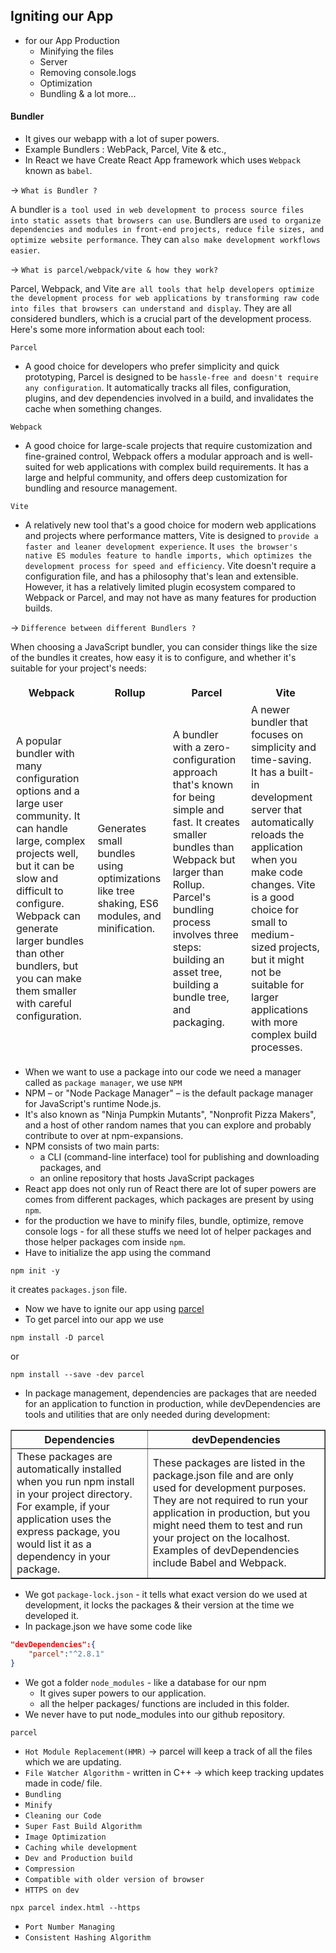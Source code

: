 ## Igniting our App

- for our App Production
  - Minifying the files
  - Server
  - Removing console.logs
  - Optimization
  - Bundling & a lot more...

#### Bundler

- It gives our webapp with a lot of super powers.
- Example Bundlers : WebPack, Parcel, Vite & etc.,
- In React we have Create React App framework which uses `Webpack` known as `babel`.

-> `What is Bundler ?`

A bundler is `a tool used in web development to process source files into static assets that browsers can use`. Bundlers are `used to organize dependencies and modules in front-end projects, reduce file sizes, and optimize website performance`. They can `also make development workflows easier`.

-> `What is parcel/webpack/vite & how they work?`

Parcel, Webpack, and Vite a`re all tools that help developers optimize the development process for web applications by transforming raw code into files that browsers can understand and display`. They are all considered bundlers, which is a crucial part of the development process. Here's some more information about each tool:

`Parcel`

- A good choice for developers who prefer simplicity and quick prototyping, Parcel is designed to be `hassle-free and doesn't require any configuration`. It automatically tracks all files, configuration, plugins, and dev dependencies involved in a build, and invalidates the cache when something changes.

`Webpack`

- A good choice for large-scale projects that require customization and fine-grained control, Webpack offers a modular approach and is well-suited for web applications with complex build requirements. It has a large and helpful community, and offers deep customization for bundling and resource management.

`Vite`

- A relatively new tool that's a good choice for modern web applications and projects where performance matters, Vite is designed to `provide a faster and leaner development experience`. It `uses the browser's native ES modules feature to handle imports, which optimizes the development process for speed and efficiency`. Vite doesn't require a configuration file, and has a philosophy that's lean and extensible. However, it has a relatively limited plugin ecosystem compared to Webpack or Parcel, and may not have as many features for production builds.

-> `Difference between different Bundlers ?`

When choosing a JavaScript bundler, you can consider things like the size of the bundles it creates, how easy it is to configure, and whether it's suitable for your project's needs:

<table>
<tr>
    <th style="border:1px solid white">Webpack</th>
    <th style="border:1px solid white">Rollup</th>
    <th style="border:1px solid white">Parcel</th>
    <th style="border:1px solid white">Vite</th>
</tr>
<tr>
    <td style="border:1px solid white">A popular bundler with many configuration options and a large user community. It can handle large, complex projects well, but it can be slow and difficult to configure. Webpack can generate larger bundles than other bundlers, but you can make them smaller with careful configuration.
    </td>
    <td style="border:1px solid white">Generates small bundles using optimizations like tree shaking, ES6 modules, and minification.
    </td>
    <td style="border:1px solid white">A bundler with a zero-configuration approach that's known for being simple and fast. It creates smaller bundles than Webpack but larger than Rollup. Parcel's bundling process involves three steps: building an asset tree, building a bundle tree, and packaging.
    </td>
    <td style="border:1px solid white">A newer bundler that focuses on simplicity and time-saving. It has a built-in development server that automatically reloads the application when you make code changes. Vite is a good choice for small to medium-sized projects, but it might not be suitable for larger applications with more complex build processes.
    </td>
</tr>
</table>

- When we want to use a package into our code we need a manager called as `package manager`, we use `NPM`
- NPM – or "Node Package Manager" – is the default package manager for JavaScript's runtime Node.js.
- It's also known as "Ninja Pumpkin Mutants", "Nonprofit Pizza Makers", and a host of other random names that you can explore and probably contribute to over at npm-expansions.
- NPM consists of two main parts:
    - a CLI (command-line interface) tool for publishing and downloading packages, and
    - an online repository that hosts JavaScript packages
- React app does not only run of React there are lot of super powers are comes from different packages, which packages are present by using `npm`.
- for the production we have to minify files, bundle, optimize, remove console logs - for all these stuffs we need lot of helper packages and those helper packages com inside `npm`.
- Have to initialize the app using the command
```node
npm init -y
```
it creates `packages.json` file.
- Now we have to ignite our app using <a href="https://parceljs.org/" target="blank">parcel</a>
- To get parcel into our app we use
```node
npm install -D parcel
```
or
```node 
npm install --save -dev parcel
```
- In package management, dependencies are packages that are needed for an application to function in production, while devDependencies are tools and utilities that are only needed during development:

<table border="1">
<tr>
    <th>Dependencies</th>
    <th>devDependencies</th>
</tr>
<tr>
    <td>These packages are automatically installed when you run npm install in your project directory. For example, if your application uses the express package, you would list it as a dependency in your package.</td>
    <td>These packages are listed in the package.json file and are only used for development purposes. They are not required to run your application in production, but you might need them to test and run your project on the localhost. Examples of devDependencies include Babel and Webpack.</td>
</tr>
</table>

- We got `package-lock.json` - it tells what exact version do we used at development, it locks the packages & their version at the time we developed it.
- In package.json we have some code like
```json
"devDependencies":{
    "parcel":"^2.8.1"
}
```
- We got a folder `node_modules` - like a database for our npm 
    - It gives super powers to our application.
    - all the helper packages/ functions are included in this folder.
- We never have to put node_modules into our github repository.

`parcel`

- `Hot Module Replacement(HMR)` -> parcel will keep a track of all the files which we are updating.
- `File Watcher Algorithm` - written in C++ -> which keep tracking updates made in code/ file.
- `Bundling`
- `Minify`
- `Cleaning our Code`
- `Super Fast Build Algorithm`
- `Image Optimization`
- `Caching while development`
- `Dev and Production build`
- `Compression`
- `Compatible with older version of browser`
- `HTTPS on dev`
```node
npx parcel index.html --https
```
- `Port Number Managing`
- `Consistent Hashing Algorithm`
